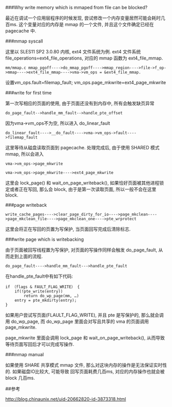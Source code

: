 
###Why write memory which is mmaped from file can be blocked?

最近在调试一个应用层程序的时候发现, 尝试修改一个内存变量居然可能会耗时几百ms.
这个变量对应的内存是 mmap 的一个文件, 并且这个文件确定已经在 pagecache 中.

###mmap syscall

这里以 SLES11 SP2 3.0.80 内核, ext4 文件系统为例. ext4 文件系统 file_operations=ext4_file_operations,
对应的 mmap 函数为 ext4_file_mmap.

    mm/mmap.c mmap_pgoff---->do_mmap_pgoff---->mmap_region---->file->f_op->mmap---->ext4_file_mmap---->vma->vm_ops = &ext4_file_mmap.

设置vm_ops.fault=filemap_fault; vm_ops.page_mkwrite=ext4_page_mkwrite

###write for first time

第一次写相应的页面的使用, 由于页面还没有到内存中, 所有会触发缺页异常

    do_page_fault-->handle_mm_fault-->handle_pte_offset

因为vma->vm_ops不为空, 所以进入 do_linear_fault

    do_linear_fault---->__do_fault---->vma->vm_ops->fault---->filemap_fault

这里等待从磁盘读取页面到 pagecache. 处理完成后, 由于使用 SHARED 模式 mmap, 所以会进入

    vma->vm_ops->page_mkwrite

    vma->vm_ops->page_mkwrite---->ext4_page_mkwrite

这里会 lock_page() 和 wait_on_page_writeback(), 如果恰好页面被其他进程锁定或者正在写回,
那么会 block, 由于是第一次读取页面, 所以一般不会在这里 block.

###page writeback

    write_cache_pages---->clear_page_dirty_for_io---->page_mkclean---->page_mkclean_file---->page_mkclean_one---->pte_wrprotect

这里会将正在写回的页置为写保护, 当页面回写完成后清除标志.

###write page which is writebacking

由于页面被回写线程置为写保护, 对页面的写操作同样会触发 do_page_fault, 从而走到上面的流程.

    do_page_fault---->handle_mm_fault--->handle_pte_fault

在handle_pte_fault中有如下代码:

    if （flags & FAULT_FLAG_WRITE） {
        if(!pte_write(entry))
            return do_wp_page(mm, …)
        entry = pte_mkdirty(entry);
    }

如果用户尝试写页面(FLAULT_FLAG_WRITE), 并且 pte 是写保护的, 那么就会调用 do_wp_page, 而
do_wp_page 里面会对写且共享的 vma 的页面调用 page_mkwrite.

page_mkwrite 里面会调用 lock_page 和 wait_on_page_writeback(), 从而导致等待页面写回后才可以完成写操作.

###mmap manual

如果使用 SHARE 共享模式 mmap 文件, 那么对这块内存的操作是无法保证实时性的. 如果磁盘IO比较大, 可能导致
回写页面耗费几百ms, 对应的内存操作也就会被 block 几百ms.

##参考

http://blog.chinaunix.net/uid-20662820-id-3873318.html
